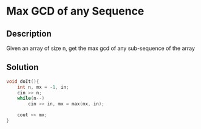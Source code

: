 # Max GCD of any Sequence

## Description
Given an array of size n, get the max gcd of any sub-sequence of the array
## Solution
```cpp
void doIt(){
    int n, mx = -1, in;
    cin >> n;
    while(n--)
        cin >> in, mx = max(mx, in);

    cout << mx;
}
```
